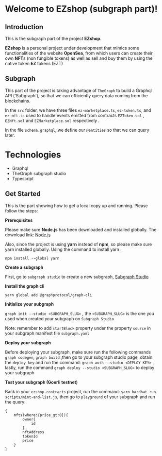 ﻿# Welcome to EZshop (subgraph part)!

## Introduction

This is the subgraph part of the project **EZshop**.  

**EZshop** is a personal project under development that mimics some functionalities of the website **OpenSea**, from which users can create their own **NFT**s (non fungible tokens) as well as sell and buy them by using the native token **EZ** tokens (EZT)

## Subgraph

This part of the project is taking advantage of `TheGraph` to build a Graphql API ('Subgraph'), so that we can efficiently query data coming from the blockchains. 

In the `src` folder, we have three files `ez-marketplace.ts`, `ez-token.ts`, and `ez-nft.ts` used to handle events emitted from contracts `EZToken.sol` , `EZNft.sol` and `EZMarketplace.sol` respectively .

In the file `schema.graphql`, we define our `@entities` so that we can query later.


# Technologies

 - Graphql
 - TheGraph subgraph studio
 - Typescript

## Get Started

This is the part showing how to get a local copy up and running. Please follow the steps:

**Prerequisites**

Please make sure **Node.js** has been downloaded and installed globally. The download link:  [Node.js](https://nodejs.org/en/download/)

Also, since the project is using **yarn** instead of **npm**, so please make sure yarn installed globally.
Using the command to install yarn :
```
npm install --global yarn 
```
**Create a subgraph**

First, go to `subgraph studio` to create a new subgraph, [Subgraph Studio]([https://thegraph.com/studio/](https://thegraph.com/studio/))

**Install the graph cli**

`yarn global add @graphprotocol/graph-cli`

**Initialize your subgraph**

`graph init --studio <SUBGRAPH_SLUG>` , the `<SUBGRAPH_SLUG>` is the one you used when created your subgraph on `Subgraph Studio`

Note:  remember to add `startBlock` property under the property `source` in your subgraph manifest file `subgraph.yaml` 


**Deploy your subgraph**

Before deploying your subgraph, make sure run the following commands `graph codegen`, `graph build`
,then go to your subgraph studio page, obtain the `deploy key` and run the command:
`graph auth --studio <DEPLOY KEY>` ,
lastly, run the command `graph deploy --studio <SUBGRAPH_SLUG>` to deploy your subgraph

**Test your subgraph (Goerli testnet)**

Back in your `ezshop-contracts` project, run the command:
`yarn hardhat run scripts/mint-and-list.js`,
then go to `playground` of your subgraph and run the query:
```
{
	nfts(where:{price_gt:0}){
		owner{
			id
		}
		nftAddress
		tokenId
		price
	}
}
```





